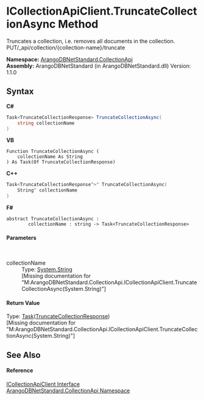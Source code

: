 # ICollectionApiClient.TruncateCollectionAsync Method 
 

Truncates a collection, i.e. removes all documents in the collection. PUT/_api/collection/{collection-name}/truncate

**Namespace:**&nbsp;<a href="3dcc286c-06c5-3dac-bfbd-fb449b69cd48">ArangoDBNetStandard.CollectionApi</a><br />**Assembly:**&nbsp;ArangoDBNetStandard (in ArangoDBNetStandard.dll) Version: 1.1.0

## Syntax

**C#**<br />
``` C#
Task<TruncateCollectionResponse> TruncateCollectionAsync(
	string collectionName
)
```

**VB**<br />
``` VB
Function TruncateCollectionAsync ( 
	collectionName As String
) As Task(Of TruncateCollectionResponse)
```

**C++**<br />
``` C++
Task<TruncateCollectionResponse^>^ TruncateCollectionAsync(
	String^ collectionName
)
```

**F#**<br />
``` F#
abstract TruncateCollectionAsync : 
        collectionName : string -> Task<TruncateCollectionResponse> 

```


#### Parameters
&nbsp;<dl><dt>collectionName</dt><dd>Type: <a href="https://docs.microsoft.com/dotnet/api/system.string" target="_blank" rel="noopener noreferrer">System.String</a><br />\[Missing <param name="collectionName"/> documentation for "M:ArangoDBNetStandard.CollectionApi.ICollectionApiClient.TruncateCollectionAsync(System.String)"\]</dd></dl>

#### Return Value
Type: <a href="https://docs.microsoft.com/dotnet/api/system.threading.tasks.task-1" target="_blank" rel="noopener noreferrer">Task</a>(<a href="50f5aaf3-4d8c-9f75-ca4b-2208f1017156">TruncateCollectionResponse</a>)<br />\[Missing <returns> documentation for "M:ArangoDBNetStandard.CollectionApi.ICollectionApiClient.TruncateCollectionAsync(System.String)"\]

## See Also


#### Reference
<a href="115f8915-6e26-9f19-8c7f-b11fd4b90e27">ICollectionApiClient Interface</a><br /><a href="3dcc286c-06c5-3dac-bfbd-fb449b69cd48">ArangoDBNetStandard.CollectionApi Namespace</a><br />